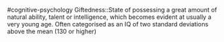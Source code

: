 #cognitive-psychology 
Giftedness::State of possessing a great amount of natural ability, talent or intelligence, which becomes evident at usually a very young age. Often categorised as an IQ of two standard deviations above the mean (130 or higher)
<!--SR:!2024-04-09,3,250-->